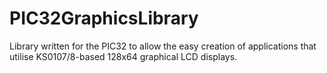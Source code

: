 # PIC32GraphicsLibrary
Library written for the PIC32 to allow the easy creation of applications that utilise KS0107/8-based 128x64 graphical LCD displays.
